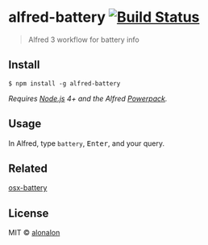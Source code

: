 # alfred-battery [![Build Status](https://travis-ci.org/alonalon/alfred-battery.svg?branch=master)](https://travis-ci.org/alonalon/alfred-battery)

> Alfred 3 workflow for battery info


## Install

```
$ npm install -g alfred-battery
```

*Requires [Node.js](https://nodejs.org) 4+ and the Alfred [Powerpack](https://www.alfredapp.com/powerpack/).*


## Usage

In Alfred, type `battery`, <kbd>Enter</kbd>, and your query.


## Related
[osx-battery](https://github.com/gillstrom/osx-battery)

## License

MIT © [alonalon](http://aronhafner.com)
